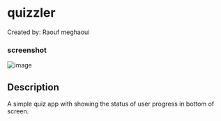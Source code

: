 # quizzler
Created by: Raouf meghaoui

### screenshot
![image](https://user-images.githubusercontent.com/72553155/200581034-1ec704bd-270c-472d-8049-76fd3ff0d14c.png)


## Description
A simple quiz app with showing the status of user progress in bottom of screen. 
